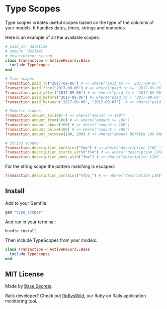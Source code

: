 # Type Scopes

Type scopes creates useful scopes based on the type of the columns of your models.
It handles dates, times, strings and numerics.

Here is an example of all the available scopes:

```ruby
# paid_at: datetime
# amount: decimal
# description: string
class Transaction < ActiveRecord::Base
  include TypeScopes
end

# Time scopes
Transaction.paid_to("2017-09-06") # => where("paid_to <= '2017-09-06'")
Transaction.paid_from("2017-09-06") # => where("paid_to >= '2017-09-06'")
Transaction.paid_after("2017-09-06") # => where("paid_to > '2017-09-06'")
Transaction.paid_before("2017-09-06") #= where("paid_to < '2017-09-06'")
Transaction.paid_between("2017-09-06", "2017-09-07")  # => where("paid_to BETWEEN '2017-09-06' AND '2017-09-07'")

# Numeric scopes
Transaction.amount_to(100) # => where("amount <= 100")
Transaction.amount_from(100) # => where("amount >= 100")
Transaction.amount_above(100) # => where("amount > 100")
Transaction.amount_below(100) # => where("amount < 100")
Transaction.amount_between(100, 200) # => where("amount BETWEEN 100 AND 200")

# String scopes
Transaction.description_contains("foo") # => where("description LIKE '%foo%'")
Transaction.description_starts_with("foo") # => where("description LIKE 'foo%'")
Transaction.description_ends_with("foo") # => where("description LIKE '%foo'")
```

For the string scope the pattern matching is escaped:

```ruby
Transaction.description_contains("%foo_") # => where("description LIKE '%[%]foo[_]%'")
```

## Install

Add to your Gemfile:

```ruby
gem "type_scopes"
```

And run in your terminal:

```shell
bundle install
```

Then include TypeScopes from your models:

```ruby
class Transaction < ActiveRecord::Base
  include TypeScopes
end
```

## MIT License

Made by [Base Secrète](https://basesecrete.com/en).

Rails developer? Check out [RoRvsWild](https://www.rorvswild.com), our Ruby on Rails application monitoring tool.
